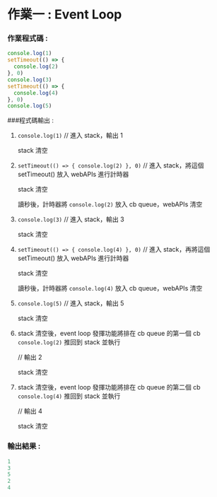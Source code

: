 # 作業一 : Event Loop

### 作業程式碼 : 

```javascript
console.log(1)
setTimeout(() => {
  console.log(2)
}, 0)
console.log(3)
setTimeout(() => {
  console.log(4)
}, 0)
console.log(5)
```



###程式碼輸出 : 

1. `console.log(1)` // 進入 stack，輸出 1

   stack 清空

2. `setTimeout(() => {
     console.log(2)
   }, 0)`  // 進入 stack，將這個 setTimeout() 放入 webAPIs 進行計時器

   stack 清空

   讀秒後，計時器將 `console.log(2)` 放入 cb queue，webAPIs 清空

3. `console.log(3)` // 進入 stack，輸出 3

   stack 清空

4. `setTimeout(() => {
     console.log(4)
   }, 0)`  // 進入 stack，再將這個 setTimeout() 放入 webAPIs 進行計時器

   stack 清空

   讀秒後，計時器將 `console.log(4)` 放入 cb queue，webAPIs 清空

5. `console.log(5)` // 進入 stack，輸出 5

   stack 清空

6. stack 清空後，event loop 發揮功能將排在 cb queue 的第一個 cb `console.log(2)` 推回到 stack 並執行

   // 輸出 2

   stack 清空

7. stack 清空後，event loop 發揮功能將排在 cb queue 的第二個 cb `console.log(4)` 推回到 stack 並執行

   // 輸出 4

   stack 清空



### 輸出結果 : 

```Javascript
1
3
5
2
4
```



